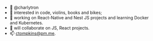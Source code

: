 - 👋  @charlytron
- 👀  interested in code, violins, books and bikes;
- 🌱  working on React-Native and Nest JS projects and learning Docker and Kubernetes.
- 💞️  will collaborate on JS, React projects.
- 📫  ctompkins@pm.me.

<!---
charlytron/charlytron is a ✨ special ✨ repository because its `README.md` (this file) appears on your GitHub profile.
You can click the Preview link to take a look at your changes.
--->
